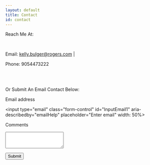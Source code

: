 ```yaml
---
layout: default
title: Contact
id: contact
---
```

Reach Me At: 

<br>

Email: kelly.bulger@rogers.com     |     

Phone: 9054473222

<br>

<br>

Or Submit An Email Contact Below:

 <div>

<form>

  <label for="InputEmail1">Email address</label>

  <input type="email" class="form-control" id="InputEmail1" aria-describedby="emailHelp" placeholder="Enter email" width: 50%>

 <label for="exampleTextarea">Comments</label>

  <textarea class="form-control" id="exampleTextarea" rows="3"></textarea>

<br>

   </div> <button type="submit" class="btn btn-primary">Submit</button>

</form>
